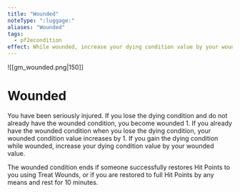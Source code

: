 ```yaml
---
title: "Wounded"
noteType: ":luggage:"
aliases: "Wounded"
tags:
  - pf2econdition
effect: While wounded, increase your dying condition value by your wounded value.
---
```

![[gm_wounded.png|150]]
# Wounded

You have been seriously injured. If you lose the dying condition and do not already have the wounded condition, you become wounded 1. If you already have the wounded condition when you lose the dying condition, your wounded condition value increases by 1. If you gain the dying condition while wounded, increase your dying condition value by your wounded value.

The wounded condition ends if someone successfully restores Hit Points to you using Treat Wounds, or if you are restored to full Hit Points by any means and rest for 10 minutes.